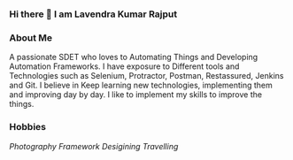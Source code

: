### Hi there 👋 I am Lavendra Kumar Rajput

<!--
**lkumarra/lkumarra** is a ✨ _special_ ✨ repository because its `README.md` (this file) appears on your GitHub profile.

Here are some ideas to get you started:

- 🔭 I’m currently working on ...
- 🌱 I’m currently learning ...
- 👯 I’m looking to collaborate on ...
- 🤔 I’m looking for help with ...
- 💬 Ask me about ...
- 📫 How to reach me: ...
- 😄 Pronouns: ...
- ⚡ Fun fact: ...
-->
### About Me
A passionate SDET who loves to Automating Things and Developing Automation Frameworks. I have exposure to Different tools and Technologies such as Selenium, Protractor, Postman, Restassured, Jenkins and Git. I believe in Keep learning new technologies, implementing them and improving day by day. I like to implement my skills to improve the things.

### Hobbies
*Photography*
*Framework Desigining*
*Travelling*

